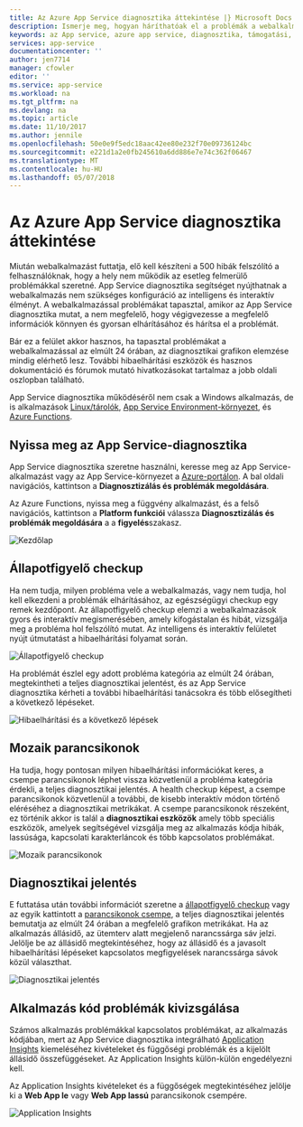 ```yaml
---
title: Az Azure App Service diagnosztika áttekintése |} Microsoft Docs
description: Ismerje meg, hogyan háríthatóak el a problémák a webalkalmazással App Service diagnosztika.
keywords: az App service, azure app service, diagnosztika, támogatási, webalkalmazás, hibaelhárítási segítséget
services: app-service
documentationcenter: ''
author: jen7714
manager: cfowler
editor: ''
ms.service: app-service
ms.workload: na
ms.tgt_pltfrm: na
ms.devlang: na
ms.topic: article
ms.date: 11/10/2017
ms.author: jennile
ms.openlocfilehash: 50e0e9f5edc18aac42ee80e232f70e09736124bc
ms.sourcegitcommit: e221d1a2e0fb245610a6dd886e7e74c362f06467
ms.translationtype: MT
ms.contentlocale: hu-HU
ms.lasthandoff: 05/07/2018
---
```

# <a name="azure-app-service-diagnostics-overview"></a>Az Azure App Service diagnosztika áttekintése 

Miután webalkalmazást futtatja, elő kell készíteni a 500 hibák felszólító a felhasználóknak, hogy a hely nem működik az esetleg felmerülő problémákkal szeretné. App Service diagnosztika segítséget nyújthatnak a webalkalmazás nem szükséges konfiguráció az intelligens és interaktív élményt. A webalkalmazással problémákat tapasztal, amikor az App Service diagnosztika mutat, a nem megfelelő, hogy végigvezesse a megfelelő információk könnyen és gyorsan elhárításához és hárítsa el a problémát. 
 
Bár ez a felület akkor hasznos, ha tapasztal problémákat a webalkalmazással az elmúlt 24 órában, az diagnosztikai grafikon elemzése mindig elérhető lesz. További hibaelhárítási eszközök és hasznos dokumentáció és fórumok mutató hivatkozásokat tartalmaz a jobb oldali oszlopban található.

App Service diagnosztika működéséről nem csak a Windows alkalmazás, de is alkalmazások [Linux/tárolók](https://docs.microsoft.com/en-us/azure/app-service/containers/app-service-linux-intro), [App Service Environment-környezet](https://docs.microsoft.com/en-us/azure/app-service/environment/intro), és [Azure Functions](https://docs.microsoft.com/en-us/azure/azure-functions/functions-overview). 

## <a name="open-app-service-diagnostics"></a>Nyissa meg az App Service-diagnosztika

App Service diagnosztika szeretne használni, keresse meg az App Service-alkalmazást vagy az App Service-környezet a [Azure-portálon](https://portal.azure.com). A bal oldali navigációs, kattintson a **Diagnosztizálás és problémák megoldására**. 

Az Azure Functions, nyissa meg a függvény alkalmazást, és a felső navigációs, kattintson a **Platform funkciói** válassza **Diagnosztizálás és problémák megoldására** a a **figyelés**szakasz. 

![Kezdőlap](./media/app-service-diagnostics/Homepage1.png)

## <a name="health-checkup"></a>Állapotfigyelő checkup

Ha nem tudja, milyen probléma vele a webalkalmazás, vagy nem tudja, hol kell elkezdeni a problémák elhárításához, az egészségügyi checkup egy remek kezdőpont. Az állapotfigyelő checkup elemzi a webalkalmazások gyors és interaktív megismerésében, amely kifogástalan és hibát, vizsgálja meg a probléma hol felszólító mutat. Az intelligens és interaktív felületet nyújt útmutatást a hibaelhárítási folyamat során.  

![Állapotfigyelő checkup](./media/app-service-diagnostics/HealthCheckup2.png)

Ha problémát észlel egy adott probléma kategória az elmúlt 24 órában, megtekintheti a teljes diagnosztikai jelentést, és az App Service diagnosztika kérheti a további hibaelhárítási tanácsokra és több elősegítheti a következő lépéseket.

![Hibaelhárítási és a következő lépések](./media/app-service-diagnostics/Troubleshooting3.png)

## <a name="tile-shortcuts"></a>Mozaik parancsikonok

Ha tudja, hogy pontosan milyen hibaelhárítási információkat keres, a csempe parancsikonok léphet vissza közvetlenül a probléma kategória érdekli, a teljes diagnosztikai jelentés. A health checkup képest, a csempe parancsikonok közvetlenül a további, de kisebb interaktív módon történő eléréséhez a diagnosztikai metrikákat. A csempe parancsikonok részeként, ez történik akkor is talál a **diagnosztikai eszközök** amely több speciális eszközök, amelyek segítségével vizsgálja meg az alkalmazás kódja hibák, lassúsága, kapcsolati karakterláncok és több kapcsolatos problémákat. 

![Mozaik parancsikonok](./media/app-service-diagnostics/TileShortcuts4.png)

## <a name="diagnostic-report"></a>Diagnosztikai jelentés

E futtatása után további információt szeretne a [állapotfigyelő checkup](#health-checkup) vagy az egyik kattintott a [parancsikonok csempe](#tile-shortcuts), a teljes diagnosztikai jelentés bemutatja az elmúlt 24 órában a megfelelő grafikon metrikákat. Ha az alkalmazás állásidő, az ütemterv alatt megjelenő narancssárga sáv jelzi. Jelölje be az állásidő megtekintéséhez, hogy az állásidő és a javasolt hibaelhárítási lépéseket kapcsolatos megfigyelések narancssárga sávok közül választhat. 

![Diagnosztikai jelentés](./media/app-service-diagnostics/DiagnosticReport5.png)


## <a name="investigating-application-code-issues"></a>Alkalmazás kód problémák kivizsgálása

Számos alkalmazás problémákkal kapcsolatos problémákat, az alkalmazás kódjában, mert az App Service diagnosztika integrálható [Application Insights](https://azure.microsoft.com/services/application-insights/) kiemeléséhez kivételeket és függőségi problémák és a kijelölt állásidő összefüggéseket. Az Application Insights külön-külön engedélyezni kell. 

Az Application Insights kivételeket és a függőségek megtekintéséhez jelölje ki a **Web App le** vagy **Web App lassú** parancsikonok csempére. 

![Application Insights](./media/app-service-diagnostics/AppInsights6.png)


